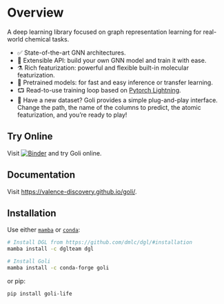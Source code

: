 # Overview

A deep learning library focused on graph representation learning for real-world chemical tasks.

- ✅ State-of-the-art GNN architectures.
- 🐍 Extensible API: build your own GNN model and train it with ease.
- ⚗️ Rich featurization: powerful and flexible built-in molecular featurization.
- 🧠 Pretrained models: for fast and easy inference or transfer learning.
- ⮔ Read-to-use training loop based on [Pytorch Lightning](https://www.pytorchlightning.ai/).
- 🔌 Have a new dataset? Goli provides a simple plug-and-play interface. Change the path, the name of the columns to predict, the atomic featurization, and you’re ready to play!

## Try Online

Visit [![Binder](http://mybinder.org/badge_logo.svg)](https://mybinder.org/v2/gh/valence-discovery/goli/master?urlpath=lab/tree/docs/*tutorials*.ipynb) and try Goli online.

## Documentation

Visit https://valence-discovery.github.io/goli/.

## Installation

Use either [`mamba`](https://github.com/mamba-org/mamba) or [`conda`](https://docs.conda.io/en/latest/):

```bash
# Install DGL from https://github.com/dmlc/dgl/#installation
mamba install -c dglteam dgl

# Install Goli
mamba install -c conda-forge goli
```

or pip:

```bash
pip install goli-life
```
